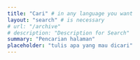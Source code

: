 ```yaml
---
title: "Cari" # in any language you want
layout: "search" # is necessary
# url: "/archive"
# description: "Description for Search"
summary: "Pencarian halaman"
placeholder: "tulis apa yang mau dicari"
---
```

